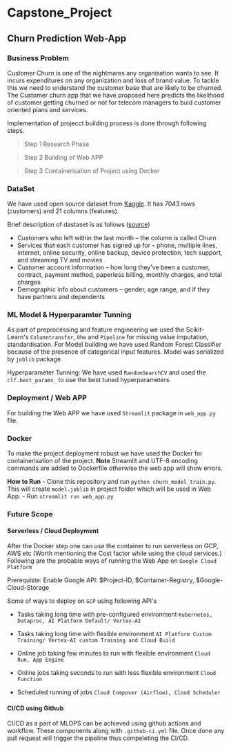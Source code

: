 # Capstone_Project
## Churn Prediction Web-App

### Business Problem
Customer Churn is one of the nightmares any organisation wants to see. It incurs expenditures on any organization and loss of brand value. 
To tackle this we need to understand the customer base that are likely to be churned. 
The Customer churn app that we have proposed here predicts the likelihood of customer getting churned or not for telecom managers to buid customer oriented plans and services.

Implementation of projecct building process is done through following steps.

> Step 1 Research Phase

> Step 2 Building of Web APP

> Step 3 Containerisation of Project using Docker


### DataSet
 We have used open source dataset from [Kaggle](https://www.kaggle.com/blastchar/telco-customer-churn). It has 7043 rows (customers) and 21 columns (features).
 
 Brief description of dastaset is as follows ([source](https://www.kaggle.com/blastchar/telco-customer-churn))
- Customers who left within the last month – the column is called Churn
- Services that each customer has signed up for – phone, multiple lines, internet, online security, online backup, device protection, tech support, and streaming TV and movies
- Customer account information – how long they’ve been a customer, contract, payment method, paperless billing, monthly charges, and total charges
- Demographic info about customers – gender, age range, and if they have partners and dependents

### ML Model & Hyperparamter Tunning

As part of preprocessing and feature engineering we used the Scikit-Learn's `Columntransfer`, `Ohe` and `Pipeline` for missing value imputation, standardisation. For Model building we have used Random Forest Classifier because of the presence of categorical input features. Model was serialized by `joblib` package.

Hyperparameter Tunning:  We have used `RandomSearchCV` and used the `clf.best_params_` to use the best tuned hyperparameters.  

### Deployment / Web APP
For building the Web APP we have used `Streamlit` package in `web_app.py` file.

### Docker
To make the project deployment robust we have used the Docker for containerisation of the project.
**Note**  Streamlit and UTF-8 encoding commands are added to Dockerfile otherwise the web app will show errors.

**How to Run** 
     - Clone this repository and run `python churn_model_train.py`. This will create `model.joblib` in project folder which will be used in Web App.
     - Run `streamlit run web_app.py` 


### Future Scope

#### Serverless / Cloud Deployment

After the Docker step one can use the container to run serverless on GCP, AWS etc (Worth mentioning the Cost factor while using the cloud services.)
Following are the probable ways of running the Web App on 
`Google Cloud Platform`

Prerequiste: Enable Google API: $Project-ID, $Container-Registry, $Google-Cloud-Storage

Some of ways to deploy on `GCP` using following API's
 - Tasks taking long time with pre-configured environment
       `Kubernetes, Dataproc, AI Platform Default/ Vertex-AI`

- Tasks taking long time with flexible environment
    `AI Platform Custom Training/ Vertex-AI custom Training and Cloud Build`
    
 - Online job taking few minutes to run with flexible environment
      `Cloud Run, App Engine`
  
  - Online jobs taking seconds to run with less flexible environment
       `Cloud Function`
       
  - Scheduled running of jobs
       `Cloud Composer (Airflow), Cloud Scheduler`

#### CI/CD using Github

 CI/CD as a part of MLOPS can be achieved using github actions and workflow. These components along with `.github-ci.yml` file.
 Once done any pull request will trigger the pipeline thus compeleting the CI/CD.
